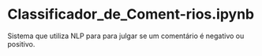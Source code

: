 # Classificador_de_Coment-rios.ipynb
Sistema que utiliza NLP para para julgar se um comentário é negativo ou positivo.
